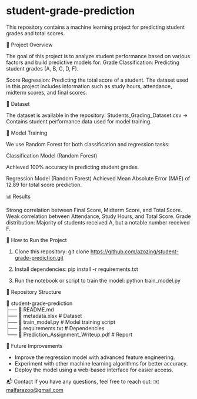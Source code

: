 # student-grade-prediction

This repository contains a machine learning project for predicting student grades and total scores.

📌 Project Overview

The goal of this project is to analyze student performance based on various factors and build predictive models for:
Grade Classification: Predicting student grades (A, B, C, D, F).

Score Regression: Predicting the total score of a student.
The dataset used in this project includes information such as study hours, attendance, midterm scores, and final scores.

📂 Dataset

The dataset is available in the repository:
Students_Grading_Dataset.csv → Contains student performance data used for model training.

🔧 Model Training

We use Random Forest for both classification and regression tasks:

Classification Model (Random Forest)

Achieved 100% accuracy in predicting student grades.

Regression Model (Random Forest)
Achieved Mean Absolute Error (MAE) of 12.89 for total score prediction.



📊 Results

Strong correlation between Final Score, Midterm Score, and Total Score.
Weak correlation between Attendance, Study Hours, and Total Score.
Grade distribution: Majority of students received A, but a notable number received F.


🚀 How to Run the Project

1. Clone this repository:
git clone https://github.com/azozing/student-grade-prediction.git

2. Install dependencies:
pip install -r requirements.txt

4. Run the notebook or script to train the model:
python train_model.py


📌 Repository Structure

📂 student-grade-prediction  
├── 📄 README.md  
├── 📄 metadata.xlsx  # Dataset  
├── 📄 train_model.py  # Model training script  
├── 📄 requirements.txt  # Dependencies  
└── 📄 Prediction_Assignment_Writeup.pdf  # Report

📌 Future Improvements
- Improve the regression model with advanced feature engineering.
- Experiment with other machine learning algorithms for better accuracy.
- Deploy the model using a web-based interface for easier access.

📬 Contact
If you have any questions, feel free to reach out:
✉️ malfarazoo@gmail.com

